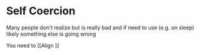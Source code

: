 # Self Coercion

Many people don't realize but is really bad and if need to use (e.g. on sleep) likely something else is going wrong

You need to [[Align ]]